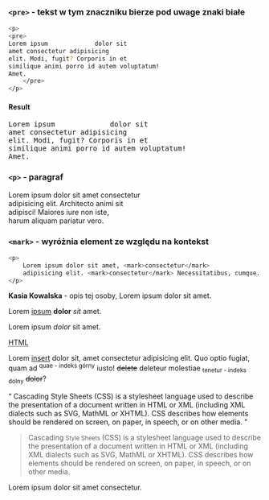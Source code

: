 
### `<pre>` - tekst w tym znaczniku bierze pod uwage znaki białe
```bash
<p>
<pre>
Lorem ipsum             dolor sit
amet consectetur adipisicing 
elit. Modi, fugit? Corporis in et 
similique animi porro id autem voluptatum! 
Amet.
    </pre>
</p>
```

#### Result
<pre>Lorem ipsum             dolor sit
amet consectetur adipisicing 
elit. Modi, fugit? Corporis in et 
similique animi porro id autem voluptatum! 
Amet.
</pre>



### `<p>` - paragraf
<p>
    Lorem ipsum dolor sit amet consectetur <br>
    adipisicing elit. Architecto animi sit <br>
    adipisci! Maiores iure non iste, <br>
    harum aliquam pariatur vero.
</p>

### `<mark>` - wyróżnia element ze względu na kontekst 
```bash
<p>
    Lorem ipsum dolor sit amet, <mark>consectetur</mark>
    adipisicing elit. <mark>consectetur</mark> Necessitatibus, cumque.
</p>
```

<!-- strong - pogrubiony tekst, semantycznie ważny, wyróżniony -->
<p>
    <strong>Kasia Kowalska</strong> - opis tej osoby, Lorem ipsum dolor sit amet.
</p>

<!-- b - tylko pogrubienie -->
<p>
    Lorem <u>ipsum</u> <b>dolor</b> <i>sit</i> amet.
</p>

<!-- em - emfaza, pochylony, semnatycznie znaczący, 
    mniejsza waga niż strong -->
<p>
    Lorem ipsum <em>dolor</em> sit amet.
</p>

<!-- abbr - skrót -->
<p>
    <abbr title="Hyper Text Markup Language">HTML</abbr>
</p>

<!-- zmiany w tekście, ins - dodany tekst, del- sksowany
     sup - indeks górny, sub - indeks dolny,
     s - tylko przekreślony tekst -->
<p>Lorem <ins>insert</ins> dolor sit, amet consectetur
    adipisicing elit. Quo optio fugiat, quam
    ad <sup>quae - indeks górny</sup> iusto! <del>delete</del> deleteur molestiae
    <sub>tenetur - indeks dolny</sub> <s>dolor</s>?
</p>

<!-- q - cytat, element blokowy -->
<q cite="https://developer.mozilla.org/en-US/docs/Web/CSS">
    Cascading Style Sheets (CSS) is a stylesheet language used to describe the presentation of a document written in
    HTML or XML (including XML dialects such as SVG, MathML or XHTML). CSS describes how elements should be rendered on
    screen, on paper, in speech, or on other media.
</q>

<!-- blockquote - cytat, element blokowy, odsunięty id lewej krawędzi okna -->
<blockquote cite="https://developer.mozilla.org/en-US/docs/Web/CSS">
    Cascading <small>Style Sheets </small>(CSS) is a stylesheet language used to describe the presentation of a document
    written in HTML or XML (including XML dialects such as SVG, MathML or XHTML). CSS describes how elements should be
    rendered on screen, on paper, in speech, or on other media.
</blockquote>

<!-- span fragment tekstu do dalszej pracy np z css -->
<p>
    Lorem <span>ipsum</span> dolor
    <span class="bolded-text">sit</span> amet consectetur.
</p>

</body>

</html>
